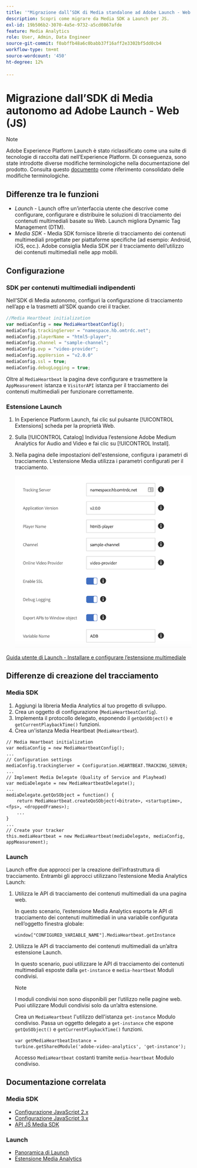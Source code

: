 ```yaml
---
title: '"Migrazione dall’SDK di Media standalone ad Adobe Launch - Web (JS)"'
description: Scopri come migrare da Media SDK a Launch per JS.
exl-id: 19b506b2-3070-4a5e-9732-a5cd0867afde
feature: Media Analytics
role: User, Admin, Data Engineer
source-git-commit: f0abffb48a6c0babb37f16aff2e3302bf5dd0cb4
workflow-type: tm+mt
source-wordcount: '450'
ht-degree: 12%

---
```


# Migrazione dall’SDK di Media autonomo ad Adobe Launch - Web (JS)

>[!NOTE]
>Adobe Experience Platform Launch è stato riclassificato come una suite di tecnologie di raccolta dati nell’Experience Platform. Di conseguenza, sono state introdotte diverse modifiche terminologiche nella documentazione del prodotto. Consulta questo [documento](https://experienceleague.adobe.com/docs/experience-platform/tags/term-updates.html?lang=en) come riferimento consolidato delle modifiche terminologiche.

## Differenze tra le funzioni

* *Launch* - Launch offre un’interfaccia utente che descrive come configurare, configurare e distribuire le soluzioni di tracciamento dei contenuti multimediali basate su Web. Launch migliora Dynamic Tag Management (DTM).
* *Media SDK* - Media SDK fornisce librerie di tracciamento dei contenuti multimediali progettate per piattaforme specifiche (ad esempio: Android, iOS, ecc.). Adobe consiglia Media SDK per il tracciamento dell’utilizzo dei contenuti multimediali nelle app mobili.

## Configurazione

### SDK per contenuti multimediali indipendenti

Nell’SDK di Media autonomo, configuri la configurazione di tracciamento nell’app e la trasmetti all’SDK quando crei il tracker.

```javascript
//Media Heartbeat initialization
var mediaConfig = new MediaHeartbeatConfig();
mediaConfig.trackingServer = "namespace.hb.omtrdc.net";
mediaConfig.playerName = "html5-player";
mediaConfig.channel = "sample-channel";
mediaConfig.ovp = "video-provider";
mediaConfig.appVersion = "v2.0.0"
mediaConfig.ssl = true;
mediaConfig.debugLogging = true;
```

Oltre al `MediaHeartbeat` la pagina deve configurare e trasmettere la `AppMeasurement` istanza e `VisitorAPI` istanza per il tracciamento dei contenuti multimediali per funzionare correttamente.

### Estensione Launch

1. In Experience Platform Launch, fai clic sul pulsante [!UICONTROL Extensions] scheda per la proprietà Web.
1. Sulla [!UICONTROL Catalog] Individua l’estensione Adobe Medium Analytics for Audio and Video e fai clic su [!UICONTROL Install].
1. Nella pagina delle impostazioni dell&#39;estensione, configura i parametri di tracciamento.
L’estensione Media utilizza i parametri configurati per il tracciamento.

   ![](assets/launch_config_js.png)

[Guida utente di Launch - Installare e configurare l’estensione multimediale](https://experienceleague.adobe.com/docs/experience-platform/tags/extensions/adobe/media-analytics/overview.html#install-and-configure-the-ma-extension)

## Differenze di creazione del tracciamento

### Media SDK

1. Aggiungi la libreria Media Analytics al tuo progetto di sviluppo.
1. Crea un oggetto di configurazione (`MediaHeartbeatConfig`).
1. Implementa il protocollo delegato, esponendo il `getQoSObject()` e `getCurrentPlaybackTime()` funzioni.
1. Crea un&#39;istanza Media Heartbeat (`MediaHeartbeat`).

```
// Media Heartbeat initialization
var mediaConfig = new MediaHeartbeatConfig();
...
// Configuration settings
mediaConfig.trackingServer = Configuration.HEARTBEAT.TRACKING_SERVER;
...
// Implement Media Delegate (Quality of Service and Playhead)
var mediaDelegate = new MediaHeartbeatDelegate();
...
mediaDelegate.getQoSObject = function() {
    return MediaHeartbeat.createQoSObject(<bitrate>, <startuptime>, <fps>, <droppedFrames>);
    ...
}
...
// Create your tracker
this.mediaHeartbeat = new MediaHeartbeat(mediaDelegate, mediaConfig, appMeasurement);
```

<!--  Dead Link - from 2019 - can't locate where this should go
[Media SDK - Tracker Creation](https://experienceleague.adobe.com/docs/media-analytics/using/sdk-implement/cookbook/sdk-vs-launch-qoe.html) -->

### Launch

Launch offre due approcci per la creazione dell’infrastruttura di tracciamento. Entrambi gli approcci utilizzano l’estensione Media Analytics Launch:

1. Utilizza le API di tracciamento dei contenuti multimediali da una pagina web.

   In questo scenario, l’estensione Media Analytics esporta le API di tracciamento dei contenuti multimediali in una variabile configurata nell’oggetto finestra globale:

   ```
   window["CONFIGURED_VARIABLE_NAME"].MediaHeartbeat.getInstance
   ```

1. Utilizza le API di tracciamento dei contenuti multimediali da un’altra estensione Launch.

   In questo scenario, puoi utilizzare le API di tracciamento dei contenuti multimediali esposte dalla `get-instance` e `media-heartbeat` Moduli condivisi.

   >[!NOTE]
   >
   >I moduli condivisi non sono disponibili per l’utilizzo nelle pagine web. Puoi utilizzare Moduli condivisi solo da un’altra estensione.

   Crea un `MediaHeartbeat` l&#39;utilizzo dell&#39;istanza `get-instance` Modulo condiviso.
Passa un oggetto delegato a `get-instance` che espone `getQoSObject()` e `getCurrentPlaybackTime()` funzioni.

   ```
   var getMediaHeartbeatInstance =
   turbine.getSharedModule('adobe-video-analytics', 'get-instance');
   ```

   Accesso `MediaHeartbeat` costanti tramite `media-heartbeat` Modulo condiviso.

## Documentazione correlata

### Media SDK

* [Configurazione JavaScript 2.x](/help/sdk-implement/setup/setup-javascript/set-up-js-2.md)
* [Configurazione JavaScript 3.x](/help/sdk-implement/setup/setup-javascript/set-up-js-3.md)
* [API JS Media SDK](https://adobe-marketing-cloud.github.io/media-sdks/reference/javascript/MediaHeartbeat.html)

### Launch

* [Panoramica di Launch](https://experienceleague.adobe.com/docs/experience-platform/tags/home.html?lang=it)
* [Estensione Media Analytics](https://experienceleague.adobe.com/docs/experience-platform/tags/extensions/adobe/media-analytics/overview.html)
